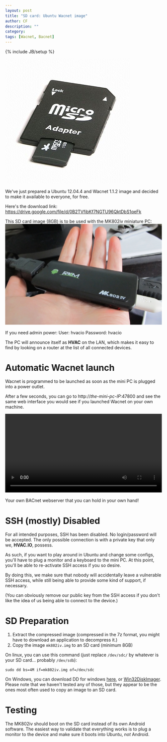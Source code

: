 ```yaml
---
layout: post
title: "SD card: Ubuntu Wacnet image"
author: CF
description: ""
category: 
tags: [Wacnet, Bacnet]
---
```

{% include JB/setup %}

![SD card](/images/SD-card.jpg)

We've just prepared a Ubuntu 12.04.4 and Wacnet 1.1.2 image and decided to make it
available to everyone, for free.

Here's the download link:
https://drive.google.com/file/d/0B2TVfibKf7NGTU96QktDbS1qeFk

This SD card image (8GB) is to be used with the MK802iv miniature PC:
![MK802iv (image from liliputing.com)](/images/mk802-iv-le_02.jpg)

If you need admin power:
User: hvacio
Password: hvacio

The PC will announce itself as **HVAC** on the LAN, which makes it
easy to find by looking on a router at the list of all connected
devices.


# Automatic Wacnet launch

Wacnet is programmed to be launched as soon as the mini PC is plugged
into a power outlet.

After a few seconds, you can go to http://*the-mini-pc-IP*:47800 and
see the same web interface you would see if you launched Wacnet on
your own machine.


<video autoplay='autoplay' class='well' controls='true' loop='true' width='100%'><source src='/videos/wacnet-1.1.0.webm' type='video/webm'><source src='/videos/wacnet-1.1.0.ogv' type='video/ogg'><source src='/videos/wacnet-1.1.0.mp4' type='video/mp4'>Your browser doesn't let you see the video... fear not! To see the BACnet Explorer video, click <a href='/videos/wacnet-1.1.0.webm'>here</a>.</video>

Your own BACnet webserver that you can hold in your own hand!

<i class="fa fa-smile-o"></i>


# SSH (mostly) Disabled

For all intended purposes, SSH has been disabled. No login/password
will be accepted. The only possible connection is with a private key
that only we, **HVAC.IO**, possess.

As such, if you want to play around in Ubuntu and change some configs,
you'll have to plug a monitor and a keyboard to the mini PC. At this
point, you'll be able to re-activate SSH access if you so desire.

By doing this, we make sure that nobody will accidentally leave a
vulnerable SSH access, while still being able to provide some kind of
support, if necessary.

(You can obviously remove our public key from the SSH access if you
don't like the idea of us being able to connect to the device.)


# SD Preparation

1. Extract the compressed image (compressed in the 7z format, you
   might have to download an application to decompress it.)
2. Copy the image `mk802iv.img` to an SD card (minimum 8GB)
   
On linux, you can use this command (just replace `/dev/sdc/` by
whatever is your SD card... probably `/dev/sdb`):

	sudo dd bs=4M if=mk802iv.img of=/dev/sdc

On Windows, you can download DD for windows
[here](http://www.chrysocome.net/download), or
[Win32DiskImager](http://sourceforge.net/projects/win32diskimager/).
Please note that we haven't tested any of those, but they appear to be
the ones most often used to copy an image to an SD card.


# Testing

The MK802iv should boot on the SD card instead of its own Android
software. The easiest way to validate that everything works is to plug
a monitor to the device and make sure it boots into Ubuntu, *not*
Android.


